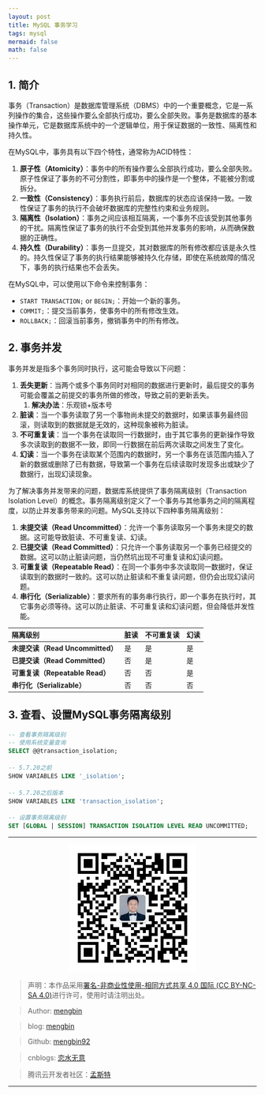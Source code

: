 ```yaml
---
layout: post
title: MySQL 事务学习
tags: mysql
mermaid: false
math: false
---  
```


## 1. 简介  

事务（Transaction）是数据库管理系统（DBMS）中的一个重要概念，它是一系列操作的集合，这些操作要么全部执行成功，要么全部失败。事务是数据库的基本操作单元，它是数据库系统中的一个逻辑单位，用于保证数据的一致性、隔离性和持久性。

在MySQL中，事务具有以下四个特性，通常称为ACID特性：

1. **原子性（Atomicity）**：事务中的所有操作要么全部执行成功，要么全部失败。原子性保证了事务的不可分割性，即事务中的操作是一个整体，不能被分割或拆分。
2. **一致性（Consistency）**：事务执行前后，数据库的状态应该保持一致。一致性保证了事务的执行不会破坏数据库的完整性约束和业务规则。
3. **隔离性（Isolation）**：事务之间应该相互隔离，一个事务不应该受到其他事务的干扰。隔离性保证了事务的执行不会受到其他并发事务的影响，从而确保数据的正确性。
4. **持久性（Durability）**：事务一旦提交，其对数据库的所有修改都应该是永久性的。持久性保证了事务的执行结果能够被持久化存储，即使在系统故障的情况下，事务的执行结果也不会丢失。

在MySQL中，可以使用以下命令来控制事务：

- `START TRANSACTION;` or `BEGIN;`：开始一个新的事务。
- `COMMIT;`：提交当前事务，使事务中的所有修改生效。
- `ROLLBACK;`：回滚当前事务，撤销事务中的所有修改。

## 2. 事务并发

事务并发是指多个事务同时执行，这可能会导致以下问题：  

1. **丢失更新**：当两个或多个事务同时对相同的数据进行更新时，最后提交的事务可能会覆盖之前提交的事务所做的修改，导致之前的更新丢失。
   1. **解决办法**：乐观锁+版本号
2. **脏读**：当一个事务读取了另一个事物尚未提交的数据时，如果该事务最终回滚，则读取到的数据就是无效的，这种现象被称为脏读。
3. **不可重复读**：当一个事务在读取同一行数据时，由于其它事务的更新操作导致多次读取到的数据不一致，即同一行数据在前后两次读取之间发生了变化。
4. **幻读**：当一个事务在读取某个范围内的数据时，另一个事务在该范围内插入了新的数据或删除了已有数据，导致第一个事务在后续读取时发现多出或缺少了数据行，出现幻读现象。

为了解决事务并发带来的问题，数据库系统提供了事务隔离级别（Transaction Isolation Level）的概念。事务隔离级别定义了一个事务与其他事务之间的隔离程度，以防止并发事务带来的问题。MySQL支持以下四种事务隔离级别：  

1. **未提交读（Read Uncommitted）**：允许一个事务读取另一个事务未提交的数据。这可能导致脏读、不可重复读、幻读。
2. **已提交读（Read Committed）**：只允许一个事务读取另一个事务已经提交的数据。这可以防止脏读问题，当仍然坑出现不可重复读和幻读问题。
3. **可重复读（Repeatable Read）**：在同一个事务中多次读取同一数据时，保证读取到的数据时一致的。这可以防止脏读和不重复读问题，但仍会出现幻读问题。
4. **串行化（Serializable）**：要求所有的事务串行执行，即一个事务在执行时，其它事务必须等待。这可以防止脏读、不可重复读和幻读问题，但会降低并发性能。

| 隔离级别                         | 脏读 | 不可重复读 | 幻读 |
| :------------------------------- | :--- | :--------- | :--- |
| **未提交读（Read Uncommitted）** | 是   | 是         | 是   |
| **已提交读（Read Committed）**   | 否   | 是         | 是   |
| **可重复读（Repeatable Read）**  | 否   | 否         | 是   |
| **串行化（Serializable）**       | 否   | 否         | 否   |

## 3. 查看、设置MySQL事务隔离级别

```sql
-- 查看事务隔离级别
-- 使用系统变量查询
SELECT @@transaction_isolation;

-- 5.7.20之前
SHOW VARIABLES LIKE '_isolation';

-- 5.7.20之后版本
SHOW VARIABLES LIKE 'transaction_isolation';

-- 设置事务隔离级别
SET [GLOBAL | SESSION] TRANSACTION ISOLATION LEVEL READ UNCOMMITTED;
```

---

<div align="center">
  <img src="../img/qrcode_wechat.jpg" alt="孟斯特">
</div>

> 声明：本作品采用[署名-非商业性使用-相同方式共享 4.0 国际 (CC BY-NC-SA 4.0)](https://creativecommons.org/licenses/by-nc-sa/4.0/deed.zh)进行许可，使用时请注明出处。  

> Author: [mengbin](mengbin1992@outlook.com)  

> blog: [mengbin](https://mengbin.top)  

> Github: [mengbin92](https://mengbin92.github.io/)  

> cnblogs: [恋水无意](https://www.cnblogs.com/lianshuiwuyi/)  

> 腾讯云开发者社区：[孟斯特](https://cloud.tencent.com/developer/user/6649301)  

---
